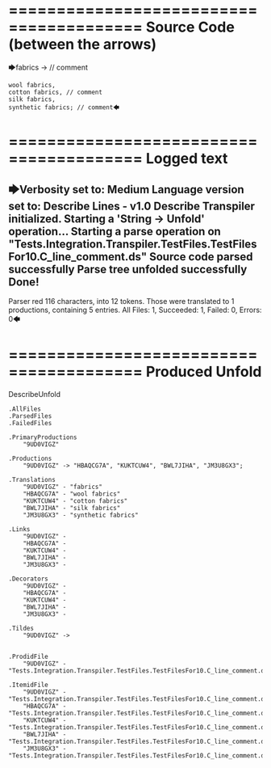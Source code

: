 ========================================
Source Code (between the arrows)
========================================

🡆fabrics -> // comment

	wool fabrics,
	cotton fabrics, // comment
	silk fabrics,
	synthetic fabrics; // comment🡄

========================================
Logged text
========================================

🡆Verbosity set to: Medium
Language version set to: Describe Lines - v1.0
Describe Transpiler initialized.
Starting a 'String -> Unfold' operation...
Starting a parse operation on "Tests.Integration.Transpiler.TestFiles.TestFilesFor10.C_line_comment.ds"
Source code parsed successfully
Parse tree unfolded successfully
Done!
------------------------
Parser red 116 characters, into 12 tokens.
Those were translated to 1 productions, containing 5 entries.
All Files: 1, Succeeded: 1, Failed: 0, Errors: 0🡄

========================================
Produced Unfold
========================================

DescribeUnfold

    .AllFiles
    .ParsedFiles
    .FailedFiles

    .PrimaryProductions
        "9UD0VIGZ" 

    .Productions
        "9UD0VIGZ" -> "HBAQCG7A", "KUKTCUW4", "BWL7JIHA", "JM3U8GX3";

    .Translations
        "9UD0VIGZ" - "fabrics"
        "HBAQCG7A" - "wool fabrics"
        "KUKTCUW4" - "cotton fabrics"
        "BWL7JIHA" - "silk fabrics"
        "JM3U8GX3" - "synthetic fabrics"

    .Links
        "9UD0VIGZ" - 
        "HBAQCG7A" - 
        "KUKTCUW4" - 
        "BWL7JIHA" - 
        "JM3U8GX3" - 

    .Decorators
        "9UD0VIGZ" - 
        "HBAQCG7A" - 
        "KUKTCUW4" - 
        "BWL7JIHA" - 
        "JM3U8GX3" - 

    .Tildes
        "9UD0VIGZ" -> 


    .ProdidFile
        "9UD0VIGZ" - "Tests.Integration.Transpiler.TestFiles.TestFilesFor10.C_line_comment.ds"

    .ItemidFile
        "9UD0VIGZ" - "Tests.Integration.Transpiler.TestFiles.TestFilesFor10.C_line_comment.ds"
        "HBAQCG7A" - "Tests.Integration.Transpiler.TestFiles.TestFilesFor10.C_line_comment.ds"
        "KUKTCUW4" - "Tests.Integration.Transpiler.TestFiles.TestFilesFor10.C_line_comment.ds"
        "BWL7JIHA" - "Tests.Integration.Transpiler.TestFiles.TestFilesFor10.C_line_comment.ds"
        "JM3U8GX3" - "Tests.Integration.Transpiler.TestFiles.TestFilesFor10.C_line_comment.ds"

